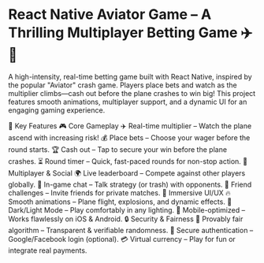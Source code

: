 # React Native Aviator Game – A Thrilling Multiplayer Betting Game ✈️🎰
A high-intensity, real-time betting game built with React Native, inspired by the popular "Aviator" crash game. Players place bets and watch as the multiplier climbs—cash out before the plane crashes to win big! This project features smooth animations, multiplayer support, and a dynamic UI for an engaging gaming experience.

🚀 Key Features
🎮 Core Gameplay
✈️ Real-time multiplier – Watch the plane ascend with increasing risk!
💰 Place bets – Choose your wager before the round starts.
🏆 Cash out – Tap to secure your win before the plane crashes.
⏳ Round timer – Quick, fast-paced rounds for non-stop action.
👥 Multiplayer & Social
🌍 Live leaderboard – Compete against other players globally.
💬 In-game chat – Talk strategy (or trash) with opponents.
🤝 Friend challenges – Invite friends for private matches.
🎨 Immersive UI/UX
🔥 Smooth animations – Plane flight, explosions, and dynamic effects.
🌙 Dark/Light Mode – Play comfortably in any lighting.
📱 Mobile-optimized – Works flawlessly on iOS & Android.
🔒 Security & Fairness
🎲 Provably fair algorithm – Transparent & verifiable randomness.
🔐 Secure authentication – Google/Facebook login (optional).
💳 Virtual currency – Play for fun or integrate real payments.
